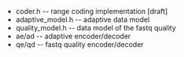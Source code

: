  * coder.h -- range coding implementation [draft]
 * adaptive_model.h -- adaptive data model
 * quality_model.h -- data model of the fastq quality 
 * ae/ad -- adaptive encoder/decoder
 * qe/qd -- fastq quality encoder/decoder
